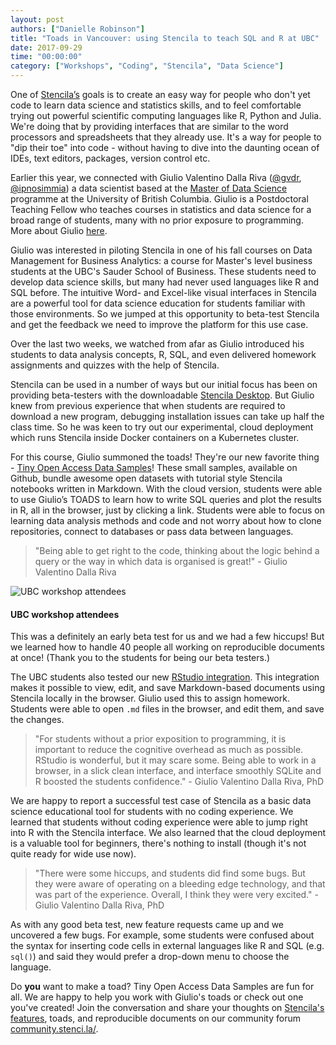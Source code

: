 ```yaml
---
layout: post
authors: ["Danielle Robinson"]
title: "Toads in Vancouver: using Stencila to teach SQL and R at UBC"
date: 2017-09-29
time: "00:00:00"
category: ["Workshops", "Coding", "Stencila", "Data Science"] 
---
```


One of [Stencila’s](https://stenci.la/) goals is to create an easy way for people who don't yet code to learn 
data science and statistics skills, and to feel comfortable trying out powerful scientific computing languages 
like R, Python and Julia. We're doing that by providing interfaces that are similar to the word processors and 
spreadsheets that they already use. It's a way for people to "dip their toe" into code - without having 
to dive into the daunting ocean of IDEs, text editors, packages, version control etc.

Earlier this year, we connected with Giulio Valentino 
Dalla Riva ([@gvdr](https://github.com/gvdr), [@ipnosimmia](https://twitter.com/ipnosimmia)) a data scientist 
based at the [Master of Data Science](https://masterdatascience.science.ubc.ca) programme at the University of British Columbia. Giulio is a Postdoctoral Teaching Fellow who teaches courses in statistics and data science for a broad range of students, many with no prior exposure to programming. More about Giulio [here](http://gvdallariva.net/about/). 

Giulio was interested in piloting Stencila in one of his fall courses on Data Management for Business Analytics: a 
course for Master's level business students at the UBC's Sauder School of Business. These students need to develop 
data science skills, but many had never used languages like R and SQL before. The intuitive Word- and Excel-like 
visual interfaces in Stencila are a powerful tool for data science education for students familiar with those 
environments. So we jumped at this opportunity to beta-test Stencila and get the feedback we need to improve the 
platform for this use case.

Over the last two weeks, we watched from afar as Giulio introduced his students to data analysis concepts, 
R, SQL, and even delivered homework assignments and quizzes with the help of Stencila.

Stencila can be used in a number of ways but our initial focus has been on providing beta-testers 
with the downloadable [Stencila Desktop](https://github.com/stencila/desktop#readme). But Giulio 
knew from previous experience that when students are required to download a new program, debugging installation 
issues can take up half the class time. So he was keen to try out our experimental, cloud deployment 
which runs Stencila inside Docker containers on a Kubernetes cluster.

For this course, Giulio summoned the toads! They're our new favorite 
thing - [Tiny Open Access Data Samples](https://github.com/gvdr/toads)! These small samples, available on 
Github, bundle awesome open datasets with tutorial style Stencila notebooks written in Markdown. With the 
cloud version, students were able to use Giulio’s TOADS to learn how to write SQL queries and plot the 
results in R, all in the browser, just by clicking a link. Students were able to focus on learning data 
analysis methods and code and not worry about how to clone repositories, connect to databases or pass data 
between languages.

> "Being able to get right to the code, thinking about the logic behind a query or 
the way in which data is organised is great!" - Giulio Valentino Dalla Riva

![UBC workshop attendees](stencilaworkshop.jpg)
#### UBC workshop attendees

This was a definitely an early beta test for us and we had a few hiccups! But we learned how to handle 
40 people all working on reproducible documents at once! (Thank you to the students for being our beta testers.) 

The UBC students also tested our new [RStudio integration](https://github.com/stencila/r/blob/master/getting-started.md). 
This integration makes it possible to view, edit, and save Markdown-based documents using Stencila locally 
in the browser. Giulio used this to assign homework. Students were able to open `.md` files in the browser, and edit them, and save the changes.

> "For students without a prior exposition to programming, it is important to reduce the cognitive overhead as 
much as possible. RStudio is wonderful, but it may scare some. Being able to work in a browser, in a slick clean 
interface, and interface smoothly SQLite and R boosted the students confidence." - Giulio Valentino Dalla Riva, PhD

We are happy to report a successful test case of Stencila as a basic data science educational tool for 
students with no coding experience. We learned that students without coding experience were able to jump 
right into R with the Stencila interface. We also learned that the cloud deployment is a valuable tool for beginners, 
there's nothing to install (though it's not quite ready for wide use now). 

> "There were some hiccups, and students did find some bugs. But they were aware of operating on a bleeding edge 
technology, and that was part of the experience. Overall, I think they were very excited." - Giulio Valentino Dalla Riva, PhD

As with any good beta test, new feature requests came up and we uncovered a few bugs. For example, some students 
were confused about the syntax for inserting code cells in external languages like R and SQL (e.g. `sql()`) and 
said they would prefer a drop-down menu to choose the language.

Do **you** want to make a toad? Tiny Open Access Data Samples are fun for all. We are happy to help you work with 
Giulio's toads or check out one you've created! Join the conversation and share your thoughts 
on [Stencila's features](https://community.stenci.la/t/a-feature-list-for-stencila-sheets/57/1), 
toads, and reproducible documents on our community forum [community.stenci.la/](https://community.stenci.la/).
